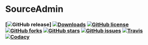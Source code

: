 # SourceAdmin

### [![GitHub release](https://img.shields.io/github/release/technoblazed/sourceadmin.svg?style=flat-square)] [![Downloads](https://img.shields.io/github/downloads/technoblazed/sourcceadmin/total.svg?style=flat-square)](https://raw.githubusercontent.com/Technoblazed/sourceadmin/master/LICENSE) [![GitHub license](https://img.shields.io/badge/license-GPLv3-blue.svg?style=flat-square)](https://raw.githubusercontent.com/Technoblazed/sourceadmin/master/LICENSE) [![GitHub forks](https://img.shields.io/github/forks/technoblazed/sourceadmin.svg?style=flat-square)](https://github.com/technoblazed/sourceadmin/network) [![GitHub stars](https://img.shields.io/github/stars/technoblazed/sourceadmin.svg?style=flat-square)](https://github.com/technoblazed/sourceadmin/stargazers) [![GitHub issues](https://img.shields.io/github/issues/technoblazed/sourceadmin.svg?style=flat-square)](https://github.com/technoblazed/sourceadmin/issues) [![Travis](https://img.shields.io/travis/Technoblazed/sourceadmin.svg?style=flat-square)](https://travis-ci.org/Technoblazed/sourceadmin) [![Codacy](https://img.shields.io/codacy/grade/7f2feef106234b6ea78410ad10cc3ef3.svg?style=flat-square)](https://www.codacy.com/app/technoblazed/sourceadmin)
